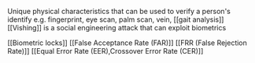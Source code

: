 Unique physical characteristics that can be used to verify a person's identify 
e.g. fingerprint, eye scan, palm scan, vein, [[gait analysis]] 
[[Vishing]] is a social engineering attack that can exploit biometrics 

[[Biometric locks]]
[[False Acceptance Rate (FAR)]] 
[[FRR (False Rejection Rate)]]
[[Equal Error Rate (EER),Crossover Error Rate (CER)]]

